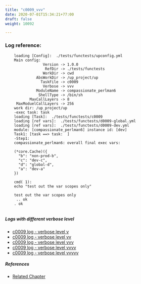 ```yaml
---
title: "c0009_vvv"
date: 2020-07-01T15:34:21+77:00
draft: false
weight: 10092

---
```


### Log reference: <no value>

```
    loading [Config]:  ./tests/functests/upconfig.yml
    Main config:
                 Version -> 1.0.0
                  RefDir -> ./tests/functests
                 WorkDir -> cwd
              AbsWorkDir -> /up_project/up
                TaskFile -> c0009
                 Verbose -> vvv
              ModuleName -> compassionate_perlman6
               ShellType -> /bin/sh
           MaxCallLayers -> 8
     MaxModuelCallLayers -> 256
    work dir: /up_project/up
    -exec task: task
    loading [Task]:  ./tests/functests/c0009
    loading [ref vars]:  ./tests/functests/d0009-global.yml
    loading [ref vars]:  ./tests/functests/d0009-dev.yml
    module: [compassionate_perlman6] instance id: [dev]
    Task1: [task ==> task:  ]
    -Step1:
    compassionate_perlman6: overall final exec vars:
    
    (*core.Cache)({
      "b": "non-prod-b",
      "c": "dev-c",
      "d": "global-d",
      "a": "dev-a"
    })
    
    cmd( 1):
    echo "test out the var scopes only"
    
    test out the var scopes only
     .. ok
    . ok
    
```

##### Logs with different verbose level
* [c0009 log - verbose level v](../../logs/c0009_v)
* [c0009 log - verbose level vv](../../logs/c0009_vv)
* [c0009 log - verbose level vvv](../../logs/c0009_vvv)
* [c0009 log - verbose level vvvv](../../logs/c0009_vvvv)
* [c0009 log - verbose level vvvvv](../../logs/c0009_vvvvv)

##### References
* [Related Chapter](../../scope/c0009)
